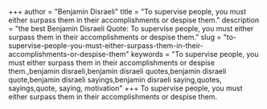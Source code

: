 +++
author = "Benjamin Disraeli"
title = "To supervise people, you must either surpass them in their accomplishments or despise them."
description = "the best Benjamin Disraeli Quote: To supervise people, you must either surpass them in their accomplishments or despise them."
slug = "to-supervise-people-you-must-either-surpass-them-in-their-accomplishments-or-despise-them"
keywords = "To supervise people, you must either surpass them in their accomplishments or despise them.,benjamin disraeli,benjamin disraeli quotes,benjamin disraeli quote,benjamin disraeli sayings,benjamin disraeli saying,quotes, sayings,quote, saying, motivation"
+++
To supervise people, you must either surpass them in their accomplishments or despise them.
